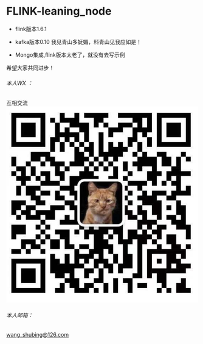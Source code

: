 # FLINK-leaning_node
* flink版本1.6.1
* kafka版本0.10
我见青山多妩媚，料青山见我应如是！

* Mongo集成,flink版本太老了，就没有去写示例



希望大家共同进步！
###### 本人WX ：
互相交流
![image](https://github.com/wangshubing1/Pictures/blob/master/king/king.jpg)

###### 本人邮箱：
wang_shubing@126.com

